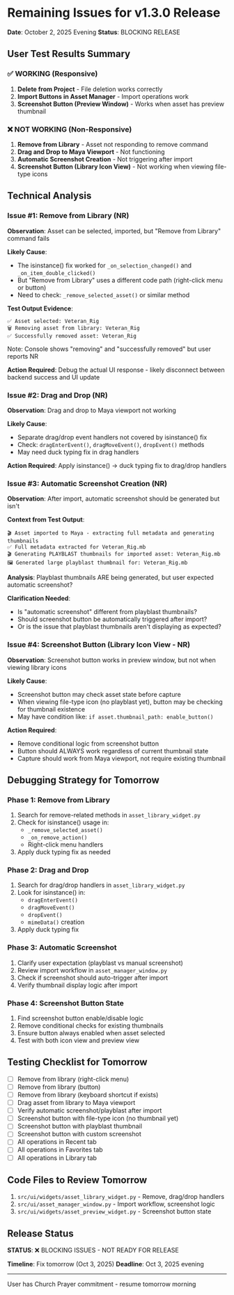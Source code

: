 # Remaining Issues for v1.3.0 Release

**Date**: October 2, 2025 Evening
**Status**: BLOCKING RELEASE

## User Test Results Summary

### ✅ WORKING (Responsive)

1. **Delete from Project** - File deletion works correctly
2. **Import Buttons in Asset Manager** - Import operations work
3. **Screenshot Button (Preview Window)** - Works when asset has preview thumbnail

### ❌ NOT WORKING (Non-Responsive)

1. **Remove from Library** - Asset not responding to remove command
2. **Drag and Drop to Maya Viewport** - Not functioning
3. **Automatic Screenshot Creation** - Not triggering after import
4. **Screenshot Button (Library Icon View)** - Not working when viewing file-type icons

## Technical Analysis

### Issue #1: Remove from Library (NR)

**Observation**: Asset can be selected, imported, but "Remove from Library" command fails

**Likely Cause**:

- The isinstance() fix worked for `_on_selection_changed()` and `_on_item_double_clicked()`
- But "Remove from Library" uses a different code path (right-click menu or button)
- Need to check: `_remove_selected_asset()` or similar method

**Test Output Evidence**:

```te
✅ Asset selected: Veteran_Rig
🗑️ Removing asset from library: Veteran_Rig
✅ Successfully removed asset: Veteran_Rig
```

Note: Console shows "removing" and "successfully removed" but user reports NR

**Action Required**: Debug the actual UI response - likely disconnect between backend success and UI update

### Issue #2: Drag and Drop (NR)

**Observation**: Drag and drop to Maya viewport not working

**Likely Cause**:

- Separate drag/drop event handlers not covered by isinstance() fix
- Check: `dragEnterEvent()`, `dragMoveEvent()`, `dropEvent()` methods
- May need duck typing fix in drag handlers

**Action Required**: Apply isinstance() → duck typing fix to drag/drop handlers

### Issue #3: Automatic Screenshot Creation (NR)

**Observation**: After import, automatic screenshot should be generated but isn't

**Context from Test Output**:

```te
🎬 Asset imported to Maya - extracting full metadata and generating thumbnails
✅ Full metadata extracted for Veteran_Rig.mb
🎬 Generating PLAYBLAST thumbnails for imported asset: Veteran_Rig.mb
🖼️ Generated large playblast thumbnail for: Veteran_Rig.mb
```

**Analysis**: Playblast thumbnails ARE being generated, but user expected automatic screenshot?

**Clarification Needed**:

- Is "automatic screenshot" different from playblast thumbnails?
- Should screenshot button be automatically triggered after import?
- Or is the issue that playblast thumbnails aren't displaying as expected?

### Issue #4: Screenshot Button (Library Icon View - NR)

**Observation**: Screenshot button works in preview window, but not when viewing library icons

**Likely Cause**:

- Screenshot button may check asset state before capture
- When viewing file-type icon (no playblast yet), button may be checking for thumbnail existence
- May have condition like: `if asset.thumbnail_path: enable_button()`

**Action Required**:

- Remove conditional logic from screenshot button
- Button should ALWAYS work regardless of current thumbnail state
- Capture should work from Maya viewport, not require existing thumbnail

## Debugging Strategy for Tomorrow

### Phase 1: Remove from Library

1. Search for remove-related methods in `asset_library_widget.py`
2. Check for isinstance() usage in:
   - `_remove_selected_asset()`
   - `_on_remove_action()`
   - Right-click menu handlers
3. Apply duck typing fix as needed

### Phase 2: Drag and Drop

1. Search for drag/drop handlers in `asset_library_widget.py`
2. Look for isinstance() in:
   - `dragEnterEvent()`
   - `dragMoveEvent()`
   - `dropEvent()`
   - `mimeData()` creation
3. Apply duck typing fix

### Phase 3: Automatic Screenshot

1. Clarify user expectation (playblast vs manual screenshot)
2. Review import workflow in `asset_manager_window.py`
3. Check if screenshot should auto-trigger after import
4. Verify thumbnail display logic after import

### Phase 4: Screenshot Button State

1. Find screenshot button enable/disable logic
2. Remove conditional checks for existing thumbnails
3. Ensure button always enabled when asset selected
4. Test with both icon view and preview view

## Testing Checklist for Tomorrow

- [ ] Remove from library (right-click menu)
- [ ] Remove from library (button)
- [ ] Remove from library (keyboard shortcut if exists)
- [ ] Drag asset from library to Maya viewport
- [ ] Verify automatic screenshot/playblast after import
- [ ] Screenshot button with file-type icon (no thumbnail yet)
- [ ] Screenshot button with playblast thumbnail
- [ ] Screenshot button with custom screenshot
- [ ] All operations in Recent tab
- [ ] All operations in Favorites tab
- [ ] All operations in Library tab

## Code Files to Review Tomorrow

1. `src/ui/widgets/asset_library_widget.py` - Remove, drag/drop handlers
2. `src/ui/asset_manager_window.py` - Import workflow, screenshot logic
3. `src/ui/widgets/asset_preview_widget.py` - Screenshot button state

## Release Status

**STATUS**: ❌ BLOCKING ISSUES - NOT READY FOR RELEASE

**Timeline**: Fix tomorrow (Oct 3, 2025)
**Deadline**: Oct 3, 2025 evening

---

User has Church Prayer commitment - resume tomorrow morning
